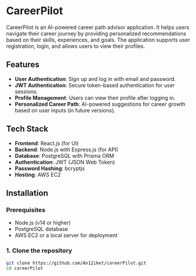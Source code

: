 # CareerPilot

CareerPilot is an AI-powered career path advisor application. It helps users navigate their career journey by providing personalized recommendations based on their skills, experiences, and goals. The application supports user registration, login, and allows users to view their profiles.

## Features
- **User Authentication**: Sign up and log in with email and password.
- **JWT Authentication**: Secure token-based authentication for user sessions.
- **Profile Management**: Users can view their profile after logging in.
- **Personalized Career Path**: AI-powered suggestions for career growth based on user inputs (in future versions).

## Tech Stack
- **Frontend**: React.js (for UI)
- **Backend**: Node.js with Express.js (for API)
- **Database**: PostgreSQL with Prisma ORM
- **Authentication**: JWT (JSON Web Token)
- **Password Hashing**: bcryptjs
- **Hosting**: AWS EC2

## Installation

### Prerequisites
- Node.js (v14 or higher)
- PostgreSQL database
- AWS EC2 or a local server for deployment

### 1. Clone the repository
```bash
git clone https://github.com/An12iket/careerPilot.git
cd careerPilot
